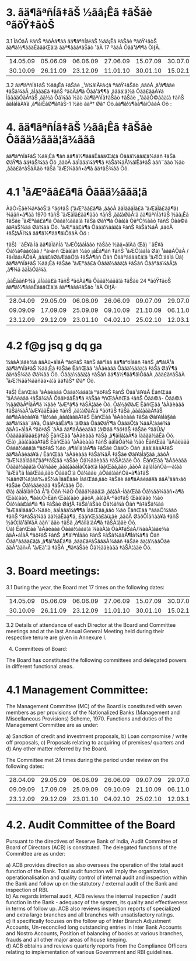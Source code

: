 # 3. ãä¶ãªñÍã‡ãŠ ½ãâ¡Êã ‡ãŠãè ºãõŸ‡ãòŠ

3.1 ÌãÓãÃ ‡ãñŠ ªãõÀã¶ãâ ãä¶ãªñÍã‡ãŠ ½ãâ¡Êã ‡ãŠãè ºãõŸ‡ãòŠ ãä¶ã½¶ããäÊããäŒã¦ã ãäª¶ããâ‡ãŠãò ¹ãÀ 17 ºããÀ Ôãâ¹ã¶¶ã ÖìƒÃ.

<table><tr><td>14.05.09</td><td>05.06.09</td><td>06.06.09</td><td>27.06.09</td><td>15.07.09</td><td>30.07.09</td><td>31.08.09</td><td>17.09.09</td><td>09.10.09</td></tr><tr><td>30.10.09</td><td>26.11.09</td><td>23.12.09</td><td>11.01.10</td><td>30.01.10</td><td>15.02.10</td><td>25.02.10</td><td>22.03.10</td><td></td></tr></table>

3.2 ãä¶ãªñÍã‡ãŠ ½ãâ¡Êã ‡ãŠãè „¹ã¾ãìÃ‡ã‹¦ã ºãõŸ‡ãŠãò ‚ããõÀ ‚ã¹ã¶ããè ‡ãŠã¾ãÃ ‚ãÌããä£ã ‡ãñŠ ªãõÀã¶ã Ôãâ¹ã¶¶ã ‚ãâãä¦ã½ã Ôãã£ããÀ¥ã ÌãããäÓãÃ‡ãŠ ‚ãã½ã Ôã¼ãã ½ãò ãä¶ãªñÍã‡ãŠãò ‡ãŠãè „¹ããäÔ©ããä¦ã ‡ãñŠ ãäÌãÌãÀ¥ã ‚ã¶ãìÊãØ¶ã‡ãŠ-1 ½ãò ãäª† Øã† Öö.ãä¶ã½¶ãã¶ãìÔããÀ Öõ :

# 4. ãä¶ãªñÍã‡ãŠ ½ãâ¡Êã ‡ãŠãè Ôããä½ããä¦ã¾ããâ

ãä¶ãªñÍã‡ãŠ ½ã¥¡Êã ¶ãñ ãä¶ã½¶ããäÊããäŒã¦ã Ôããä½ããä¦ã¾ããñ ‡ãŠã ØãŸ¶ã ãä‡ãŠ¾ãã Öõ ‚ããõÀ ãäÌããä¼ã¶¶ã ‡ãŠã¾ãÃ½ãîÊã‡ãŠ àãñ¨ããò ½ãò ‚ããä£ã‡ãŠãÀãò ‡ãŠã ¹ãÆ¦¾ããñ•ã¶ã ãä‡ãŠ¾ãã Öõ.

# 4.1 ¹ãÆºãâ£ã¶ã Ôããä½ããä¦ã

ÀãÓ›Èãè¾ã‡ãðŠ¦ã ºãö‡ãŠ (¹ãÆºãâ£ã¶ã ‚ããõÀ ãäÌããäÌã£ã ¹ãÆãÌã£ãã¶ã) ¾ããñ•ã¶ãã 1970 ‡ãñŠ ¹ãÆãÌã£ãã¶ããò ‡ãñŠ ‚ãâ¦ãØãÃ¦ã ãä¶ãªñÍã‡ãŠ ½ãâ¡Êã ‡ãŠãè ¹ãÆºãâ£ã¶ã Ôããä½ããä¦ã ‡ãŠã ØãŸ¶ã Ôãã¦ã ÔãªÔ¾ããò ‡ãñŠ Ôãã©ã ãä‡ãŠ¾ãã Øã¾ãã Öõ. ¹ãÆºãâ£ã¶ã Ôããä½ããä¦ã ‡ãñŠ ‡ãŠã¾ãÃ ‚ããõÀ ‡ãŠ¦ãÃÌ¾ã ãä¶ã½¶ãã¶ãìÔããÀ Öö :

‡ãŠ) ¨ãÉ¥ã Ìã ãä¶ãÌãñÍã ¹ãÆÔ¦ããÌããò ‡ãŠãè ½ãâ•ãîÀã Œã) ¨ãÉ¥ã Ôã½ã¢ããõ¦ãã / ºã›á›ñ Œãã¦ãñ ½ãò ¡ãÊã¶ãñ ‡ãñŠ ¹ãÆÔ¦ããÌã Øã) ¹ããäÀÔãÀ / ‡ã‹Ìãã›ÃÔãÃ ‚ããä£ãØãÆãäÖ¦ã ‡ãŠÀ¶ãñ Ôãñ Ôãâºãâãä£ã¦ã ¹ãÆÔ¦ããÌã Üã) ãä¶ãªñÍã‡ãŠ ½ãâ¡Êã ‡ãŠãè ¹ãÆºãâ£ã Ôããä½ããä¦ã ‡ãŠãñ Ôãâªãä¼ãÃ¦ã ‚ã¶¾ã ãäÌãÓã¾ã.

‚ããÊããñÞ¾ã ‚ãÌããä£ã ‡ãñŠ ªãõÀã¶ã Ôããä½ããä¦ã ‡ãŠãè 24 ºãõŸ‡ãòŠ ãä¶ã½¶ããäÊããäŒã¦ã ãäª¶ããâ‡ãŠãò ¹ãÀ ÖìƒÄ-

<table><tr><td>28.04.09</td><td>29.05.09</td><td>06.06.09</td><td>26.06.09</td><td>09.07.09</td><td>29.07.09</td><td>24.08.09</td><td>01.09.09</td></tr><tr><td>09.09.09</td><td>17.09.09</td><td>25.09.09</td><td>09.10.09</td><td>21.10.09</td><td>06.11.09</td><td>03.12.09</td><td>16.12.09</td></tr><tr><td>23.12.09</td><td>29.12.09</td><td>23.01.10</td><td>04.02.10</td><td>25.02.10</td><td>12.03.10</td><td>22.03.10</td><td>27.03.10</td></tr></table>

# 4.2 f@g jsq g dq ga

¼ããÀ¦ããè¾ã ãäÀû•ãÌãÃ ºãö‡ãŠ ‡ãñŠ ãäªÍãã ãä¶ãªóÍããñ ‡ãñŠ ‚ã¶ãìÁ¹ã ãä¶ãªñÍã‡ãŠ ½ãâ¡Êã ‡ãŠãè ÊãñŒãã ¹ãÀãèàãã Ôããä½ããä¦ã ‡ãŠã ØãŸ¶ã ãä‡ãŠ¾ãã Øã¾ãã Öõ. Ôããä½ããä¦ã ‡ãŠãñ ãä¶ã½¶ãã¶ãìÔããÀ ‚ããä£ã‡ãŠãÀ ¹ãÆ¦¾ãã¾ããñãä•ã¦ã ãä‡ãŠ† Øã† Öõ.

‡ãŠ) ÊãñŒãã ¹ãÀãèàãã Ôããä½ããä¦ã ºãö‡ãŠ ‡ãñŠ Ôãâ¹ãî¥ãÃ ÊãñŒãã ¹ãÀãèàãã ‡ãŠã¾ãÃ ÔãâÞããÊã¶ã ‡ãŠãè ªñŒãÀñŒã ‡ãñŠ Ôãã©ã- Ôãã©ã ½ããØãÃªÍãÃ¶ã ¼ããè ¹ãÆªã¶ã ‡ãŠÀ¦ããè Öõ. Ôã½ãØãÆ ÊãñŒãã ¹ãÀãèàãã ‡ãŠã¾ãÃ¹ãÆ¥ããÊããè ‡ãñŠ ‚ãâ¦ãØãÃ¦ã ºãö‡ãŠ ‡ãŠã ‚ããâ¦ããäÀ‡ãŠ ãä¶ãÀãèàã¥ã †Ìã½ãá ‚ããâ¦ããäÀ‡ãŠ ÊãñŒãã ¹ãÀãèàãã ‡ãŠã Øãì¥ãÌã§ãã ãä¶ã¾ãâ¨ã¥ã, ÔãâÞããÊã¶ã ¦ã©ãã ÔãâØãŸ¶ã ÔããäÖ¦ã ¼ããÀ¦ããè¾ã ãäÀû•ãÌãÃ ºãö‡ãŠ ´ãÀã ãä¶ãÀãèàã¥ã ¦ã©ãã ºãö‡ãŠ ‡ãŠãè ºããÛã/ÔããâãäÌããä£ã‡ãŠ ÊãñŒãã ¹ãÀãèàãã ‡ãŠã ‚ã¶ãìÌã¦ãÃ¶ã Íãããä½ãÊã Öõ.   
Œã) ‚ããâ¦ããäÀ‡ãŠ ÊãñŒãã ¹ãÀãèàãã ‡ãñŠ ãäÌãÓã¾ã ½ãò ÊãñŒãã ¹ãÀãèàãã Ôããä½ããä¦ã ºãö‡ãŠ ½ãò ‚ã¶ãìÌã¦ãÃ¶ã ‡ãŠãè ÒãäÓ› Ôãñ ‚ããâ¦ããäÀ‡ãŠ ãä¶ãÀãèàã¥ã / ÊãñŒãã ¹ãÀãèàãã ‡ãŠã¾ãÃ ‡ãŠãè Øãì¥ãÌã§ãã ‚ããõÀ ¹ãÆ¼ããÌããñ¦¹ããª‡ãŠ¦ãã ‡ãŠãè Ôã½ããèàãã ‡ãŠÀ¦ããè Öõ. ÊãñŒãã ¹ãÀãèàãã Ôããä½ããä¦ã Ôã¼ããè ‚ããä¦ããäÌãÔ¦ãð¦ã ÍããŒãã‚ããò ‚ããõÀ ãäÌãÍãñÓã—ã¦ãã ¹ãÆã¹¦ã ÍããŒãã‚ããò ÔããäÖ¦ã Ôã¼ããè ‚ãÔãâ¦ããñÓã•ã¶ã‡ãŠ ¾ããñØ¾ã¦ãã‰ãŠ½ã ÌããÊããè ÍããŒãã‚ããò ‡ãŠãè ãä¶ãÀãèàã¥ã ãäÀ¹ããñ›ãô ‡ãŠãè Ôã½ããèàãã ‡ãŠÀ¦ããè Öõ.   
Øã) ãäÌãÍãñÓã Â¹ã Ôãñ ¾ãÖ Ôããä½ããä¦ã ‚ãâ¦ãÀ-ÍããŒãã Ôã½ãã¾ããñ•ã¶ã Œãã¦ããò, ¶ããùÔ›Èãñ Œãã¦ããò ‚ããõÀ ‚ãâ¦ãÀ-ºãö‡ãŠ Œãã¦ããò ½ãò Ôã½ãã£ãã¶ã ¶ã ‡ãŠãè ØãƒÃ ‡ãŠã¹ãŠãè Ôã½ã¾ã Ôãñ ºã‡ãŠã¾ãã ¹ãÆãäÌããäÓ›¾ããò, ãäÌããä¼ã¶¶ã ÍããŒãã‚ããò ½ãò ÊãñŒãã ºããäÖ¾ããò ‡ãñŠ ºã‡ãŠã¾ãã ãä½ãÊãã¶ã, £ããñŒãã£ãü¡ãè ‚ããõÀ ØãðÖÌãñàã¥ã ‡ãñŠ ½ãÖ¦Ìã¹ãî¥ãÃ àãñ¨ããò ‡ãŠã ‚ã¶ãìÌã¦ãÃ¶ã ‡ãŠÀ¦ããè Öõ.   
Üã) ÊãñŒãã ¹ãÀãèàãã Ôããä½ããä¦ã ¼ããÀ¦ã ÔãÀ‡ãŠãÀ/¼ããÀ¦ããè¾ã ãäÀ•ãÌãÃ ºãö‡ãŠ ‡ãñŠ ‚ã¶ãìªñÍããò ‡ãñŠ ‡ãŠã¾ããÃ¶Ìã¾ã¶ã Ôãñ Ôãâºãâãä£ã¦ã ‚ã¶ãì¹ããÊã¶ã ‚ããä£ã‡ãŠããäÀ¾ããñ ‡ãŠãè ãä¦ã½ããÖãè ãäÀ¹ããñ›Ã ¹ãÆã¹¦ã ‡ãŠÀ „¶ã‡ãŠãè Ôã½ããèàãã ‡ãŠÀ¦ããè Öõ.

# 3. Board meetings:

3.1 During the year, the Board met 17 times on the following dates:

<table><tr><td>14.05.09</td><td>05.06.09</td><td>06.06.09</td><td>27.06.09</td><td>15.07.09</td><td>30.07.09</td><td>31.08.09</td><td>17.09.09</td><td>09.10.09</td></tr><tr><td>30.10.09</td><td>26.11.09</td><td>23.12.09</td><td>11.01.10</td><td>30.01.10</td><td>15.02.10</td><td>25.02.10</td><td>22.03.10</td><td></td></tr></table>

3.2 Details of attendance of each Director at the Board and Committee meetings and at the last Annual General Meeting held during their respective tenure are given in Annexure I.

4. Committees of Board:

The Board has constituted the following committees and delegated powers in different functional areas.

# 4.1 Management Committee:

The Management Committee (MC) of the Board is constituted with seven members as per provisions of the Nationalized Banks (Management and Miscellaneous Provisions) Scheme, 1970. Functions and duties of the Management Committee are as under:

a) Sanction of credit and investment proposals, b) Loan compromise / write off proposals, c) Proposals relating to acquiring of premises/ quarters and d) Any other matter referred by the Board.

The Committee met 24 times during the period under review on the following dates:

<table><tr><td>28.04.09</td><td>29.05.09</td><td>06.06.09</td><td>26.06.09</td><td>09.07.09</td><td>29.07.09</td><td>24.08.09</td><td>01.09.09</td></tr><tr><td>09.09.09</td><td>17.09.09</td><td>25.09.09</td><td>09.10.09</td><td>21.10.09</td><td>06.11.09</td><td>03.12.09</td><td>16.12.09</td></tr><tr><td>23.12.09</td><td>29.12.09</td><td>23.01.10</td><td>04.02.10</td><td>25.02.10</td><td>12.03.10</td><td>22.03.10</td><td>27.03.10</td></tr></table>

# 4.2. Audit Committee of the Board

Pursuant to the directives of Reserve Bank of India, Audit Committee of Board of Directors (ACB) is constituted. The delegated functions of the Committee are as under:

a) ACB provides direction as also oversees the operation of the total audit function of the Bank. Total audit function will imply the organization, operationalisation and quality control of internal audit and inspection within the Bank and follow up on the statutory / external audit of the Bank and inspection of RBI.   
b) As regards internal audit, ACB reviews the internal inspection / audit function in the Bank - adequacy of the system, its quality and effectiveness in terms of follow up. ACB also reviews inspection reports of specialized and extra large branches and all branches with unsatisfactory ratings.   
c) It specifically focuses on the follow up of Inter Branch Adjustment Accounts, Un-reconciled long outstanding entries in Inter Bank Accounts and Nostro Accounts, Position of balancing of books at various branches, frauds and all other major areas of house keeping.   
d) ACB obtains and reviews quarterly reports from the Compliance Officers relating to implementation of various Government and RBI guidelines.